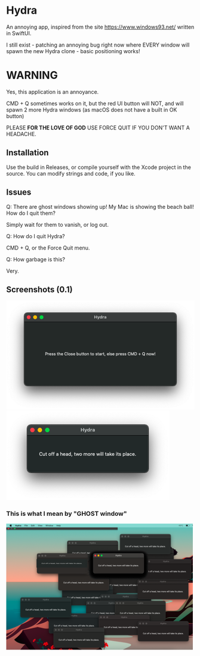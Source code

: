 # Hydra 
An annoying app, inspired from the site https://www.windows93.net/ written in SwiftUI.

I still exist - patching an annoying bug right now where EVERY window will spawn the new Hydra clone - basic positioning works!

# WARNING
Yes, this application is an annoyance.

CMD + Q sometimes works on it, but the red UI button will NOT, and will spawn 2 more Hydra windows (as macOS does not have a built in OK button)

PLEASE **FOR THE LOVE OF GOD** USE FORCE QUIT IF YOU DON'T WANT A HEADACHE.

## Installation
Use the build in Releases, or compile yourself with the Xcode project in the source. You can modify strings and code, if you like.

## Issues
Q: There are ghost windows showing up! My Mac is showing the beach ball! How do I quit them?

Simply wait for them to vanish, or log out.


Q: How do I quit Hydra?

CMD + Q, or the Force Quit menu. 


Q: How garbage is this?

Very.

## Screenshots (0.1)
<img src=/git-resources/screenshots/launch.png>
<img src=/git-resources/screEnshots/hydra.png>

### This is what I mean by "GHOST window" 
<img style="width: 500px; align: left" src=/git-resources/screenshots/stroke.png>
